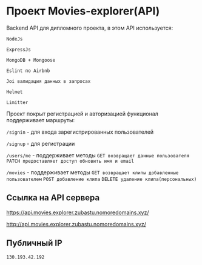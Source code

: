 # Проект Movies-explorer(API)
Backend API для дипломного проекта, в этом API используется: 

`NodeJs`

`ExpressJs`

`MongoDB + Mongoose`

`Eslint по Airbnb`

`Joi валидация данных в запросах`

`Helmet`

`Limitter`


Проект покрыт регистрацией и авторизацией
функционал поддерживает маршруты:

`/signin` - для входа зарегистрированных пользователей

`/signup` - для регистрации

`/users/me` - поддерживает методы `GET возвращает данные пользователя` `PATCH предоставляет доступ обновить имя и email`

`/movies` - поддерживает методы `GET возвращает клипы добавленные пользователем` `POST добавление клипа` `DELETE удаление клипа(персональных)`


## Ссылка на API сервера 

https://api.movies.explorer.zubastu.nomoredomains.xyz/

http://api.movies.explorer.zubastu.nomoredomains.xyz/

## Публичный IP

`130.193.42.192`
